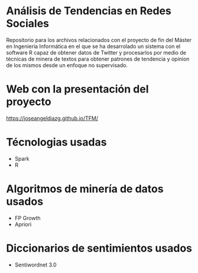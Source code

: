 # Análisis de Tendencias en Redes Sociales

Repositorio para los archivos relacionados con el proyecto de fin del Máster en Ingeniería Informática en el que se ha desarrolado un sistema con el software R capaz de obtener datos de Twitter y procesarlos por medio de técnicas de minera de textos para obtener patrones de tendencia y opinion de los mismos desde un enfoque no supervisado. 

# Web con la presentación del proyecto

https://joseangeldiazg.github.io/TFM/

# Técnologias usadas

* Spark
* R

# Algoritmos de minería de datos usados

* FP Growth
* Apriori 

# Diccionarios de sentimientos usados

* Sentiwordnet 3.0

